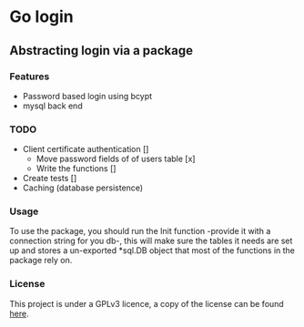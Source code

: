 # Go login
## Abstracting login via a package

### Features
- Password based login using bcypt
- mysql back end

### TODO
- Client certificate authentication [] 
	- Move password fields of of users table [x]
	- Write the functions []
- Create tests []
- Caching (database persistence)

### Usage
To use the package, you should run the Init function -provide it with a connection string for you db-, this will make sure the tables it needs are set up and stores a un-exported \*sql.DB object that most of the functions in the package rely on.

### License
This project is under a GPLv3 licence, a copy of the license can be found [here](LICENSE).
